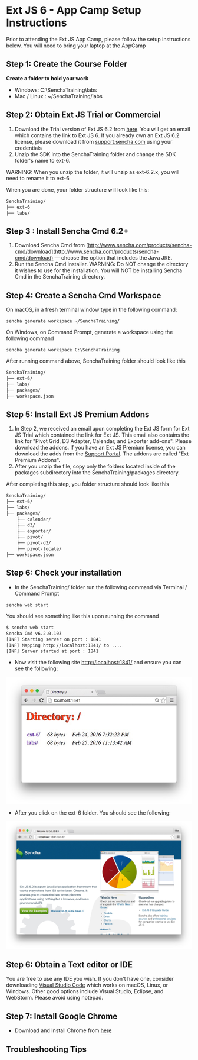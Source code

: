 # Ext JS 6 - App Camp Setup Instructions

Prior to attending the Ext JS App Camp, please follow the setup instructions below. You will need to bring your laptop at the AppCamp

## Step 1: Create the Course Folder

**Create a folder to hold your work**

* Windows: C:\SenchaTraining\labs
* Mac / Linux : ~/SenchaTraining/labs


## Step 2: Obtain Ext JS Trial or Commercial

1. Download the Trial version of Ext JS 6.2 from [here](https://www.sencha.com/products/extjs/evaluate/). You will get an email which contains the link to Ext JS 6. If you already own an Ext JS 6.2 license, please download it from [support.sencha.com](support.sencha.com) using your credentials 
2. Unzip the SDK into the SenchaTraining folder and change the SDK folder's name to ext-6. 

WARNING: When you unzip the folder, it will unzip as ext-6.2.x, you will need to rename it to ext-6

When you are done, your folder structure will look like this:

```
SenchaTraining/
├── ext-6 
├── labs/
```

## Step 3 : Install Sencha Cmd 6.2+

1. Download Sencha Cmd from [http://www.sencha.com/products/sencha-cmd/download](http://www.sencha.com/products/sencha-cmd/download) — choose the option that includes the Java JRE.
2. Run the Sencha Cmd installer. WARNING: Do NOT change the directory it wishes to use for the installation. You will NOT be installing Sencha Cmd in the SenchaTraining directory. 


## Step 4: Create a Sencha Cmd Workspace

On macOS, in a fresh terminal window type in the following command:
```
sencha generate workspace ~/SenchaTraining/
```

On Windows, on Command Prompt, generate a workspace using the following command
```
sencha generate workspace C:\SenchaTraining
```

After running command above, SenchaTraining folder should look like this
```
SenchaTraining/
├── ext-6/
├── labs/
├── packages/
├── workspace.json

```

## Step 5: Install Ext JS Premium Addons

1. In Step 2, we received an email upon completing the Ext JS form for Ext JS Trial which contained the link for Ext JS. This email also contains the link for "Pivot Grid, D3 Adapter, Calendar, and Exporter add-ons". Please download the addons. If you have an Ext JS Premium license, you can download the adds from the [Support Portal](). The addons are called "Ext Premium Addons".
2. After you unzip the file, copy only the folders located inside of the packages subdirectory into the SenchaTraining/packages directory.

After completing this step, you folder structure should look like this

```
SenchaTraining/
├── ext-6/
├── labs/
├── packages/
    ├── calendar/
    ├── d3/
    ├── exporter/
    ├── pivot/
    ├── pivot-d3/
    ├── pivot-locale/
├── workspace.json

```
## Step 6: Check your installation

* In the SenchaTraining/ folder run the following command via Terminal / Command Prompt
```
sencha web start
```

You should see something like this upon running the command
```
$ sencha web start
Sencha Cmd v6.2.0.103
[INF] Starting server on port : 1841
[INF] Mapping http://localhost:1841/ to ....
[INF] Server started at port : 1841

```

* Now visit the following site [http://localhost:1841/](http://localhost:1841) and ensure you can see the following:
<img src="browser_correct_setup.jpg" align="center" />

* After you click on the ext-6 folder. You should see the following:

 <img src="welcome.jpg" align="center" />

## Step 6: Obtain a Text editor or IDE

You are free to use any IDE you wish. If you don't have one, consider downloading [Visual Studio Code](http://code.visualstudio.com/) which works on macOS, Linux, or Windows. Other good options include Visual Studio, Eclipse, and WebStorm. Please avoid using notepad. 

## Step 7: Install Google Chrome

* Download and Install Chrome from [here](https://www.google.com/intl/en/chrome/)

## Troubleshooting Tips


